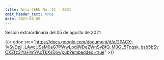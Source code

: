```yaml
---
title: Acta CEEU No. 13 - 2021
omit_header_text: true
date: 2021-08-05
---
```


Sesión extraordinaria del 05 de agosto de 2021

{{< gdoc src="https://docs.google.com/document/d/e/2PACX-1vSvDpjI_LAwcUSsM0aG7PWwLpdjWDeZWnSvBfQ_M3GL5Toqsk_bsb5bSvCXZfz3lYaHlmYAoTkXsDov/pub?embedded=true" >}}

